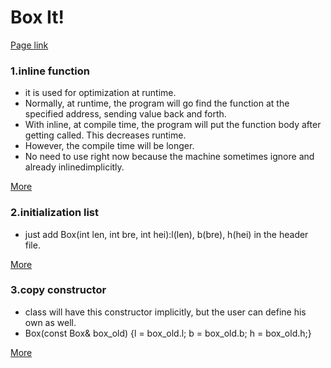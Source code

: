 # Box It!

[Page link](https://www.hackerrank.com/challenges/box-it/problem)

### 1.inline function
- it is used for optimization at runtime.
- Normally, at runtime, the program will go find the function at the specified address, sending value back and forth.
- With inline, at compile time, the program will put the function body after getting called. This decreases runtime.
- However, the compile time will be longer.
- No need to use right now because the machine sometimes ignore and already inlinedimplicitly.

[More](https://stackoverflow.com/questions/1759300/when-should-i-write-the-keyword-inline-for-a-function-method)

### 2.initialization list
- just add Box(int len, int bre, int hei):l(len), b(bre), h(hei) in the header file.

[More](https://www.cprogramming.com/tutorial/initialization-lists-c++.html)

### 3.copy constructor
- class will have this constructor implicitly, but the user can define his own as well.
- Box(const Box& box_old) {l = box_old.l; b = box_old.b; h = box_old.h;}

[More](https://www.geeksforgeeks.org/copy-constructor-in-cpp/)